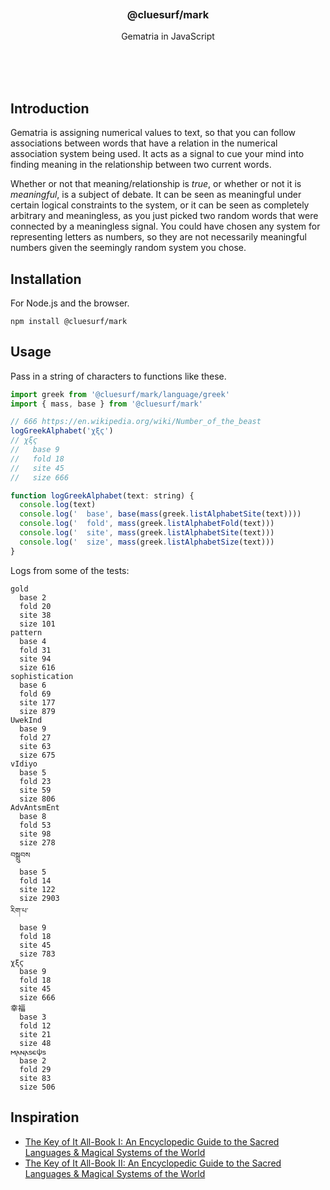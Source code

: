 <br/>
<br/>
<br/>
<br/>
<br/>
<br/>

<h3 align='center'>@cluesurf/mark</h3>
<p align='center'>
  Gematria in JavaScript
</p>

<br/>
<br/>
<br/>

## Introduction

Gematria is assigning numerical values to text, so that you can follow associations between words that have a relation in the numerical association system being used. It acts as a signal to cue your mind into finding meaning in the relationship between two current words.

Whether or not that meaning/relationship is _true_, or whether or not it is _meaningful_, is a subject of debate. It can be seen as meaningful under certain logical constraints to the system, or it can be seen as completely arbitrary and meaningless, as you just picked two random words that were connected by a meaningless signal. You could have chosen any system for representing letters as numbers, so they are not necessarily meaningful numbers given the seemingly random system you chose.

## Installation

For Node.js and the browser.

```
npm install @cluesurf/mark
```

## Usage

Pass in a string of characters to functions like these.

```js
import greek from '@cluesurf/mark/language/greek'
import { mass, base } from '@cluesurf/mark'

// 666 https://en.wikipedia.org/wiki/Number_of_the_beast
logGreekAlphabet('χξϛ')
// χξϛ
//   base 9
//   fold 18
//   site 45
//   size 666

function logGreekAlphabet(text: string) {
  console.log(text)
  console.log('  base', base(mass(greek.listAlphabetSite(text))))
  console.log('  fold', mass(greek.listAlphabetFold(text)))
  console.log('  site', mass(greek.listAlphabetSite(text)))
  console.log('  size', mass(greek.listAlphabetSize(text)))
}
```

Logs from some of the tests:

```
gold
  base 2
  fold 20
  site 38
  size 101
pattern
  base 4
  fold 31
  site 94
  size 616
sophistication
  base 6
  fold 69
  site 177
  size 879
UwekInd
  base 9
  fold 27
  site 63
  size 675
vIdiyo
  base 5
  fold 23
  site 59
  size 806
AdvAntsmEnt
  base 8
  fold 53
  site 98
  size 278
བསྒྲུབས
  base 5
  fold 14
  site 122
  size 2903
རིག་པ་
  base 9
  fold 18
  site 45
  size 783
χξϛ
  base 9
  fold 18
  site 45
  size 666
幸福
  base 3
  fold 12
  site 21
  size 48
𐌼𐌰𐌽𐌰𐍃𐌴𐌸𐍃
  base 2
  fold 29
  site 83
  size 506
```

## Inspiration

- [The Key of It All-Book I: An Encyclopedic Guide to the Sacred Languages & Magical Systems of the World](https://www.amazon.com/Key-All-Book-Encyclopedic-Languages-Llewellyns/dp/0875423183)
- [The Key of It All-Book II: An Encyclopedic Guide to the Sacred Languages & Magical Systems of the World](https://www.amazon.com/Key-All-Encyclopedic-Languages-Mysteries/dp/0875423795)
